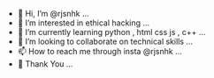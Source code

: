 - 👋 Hi, I’m @rjsnhk ...
- 👀 I’m interested in ethical hacking ...
- 🌱 I’m currently learning python , html css js , c++ ...
- 💞️ I’m looking to collaborate on technical skills ...
- 📫 How to reach me through insta @rjsnhk ...
- 💖 Thank You ...

<!---
rjsnhk/rjsnhk is a ✨ special ✨ repository because its `README.md` (this file) appears on your GitHub profile.
You can click the Preview link to take a look at your changes.
--->
